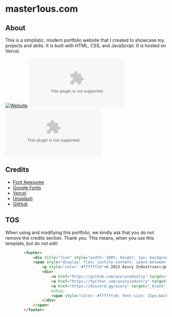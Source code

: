 <!-- Create a Readme file with css style -->

# master1ous.com

## About
This is a simplistic, modern portfolio website that I created to showcase my projects and skills. It is built with HTML, CSS, and JavaScript. It is hosted on Vercel.
<br><br>
[![Website](https://img.shields.io/website?label=master1ous.com&style=for-the-badge&url=https%3A%2F%2Fmaster1ous.com)](https://master1ous.com)
[![GitHub last commit](https://img.shields.io/github/last-commit/master1ous/master1ous.com?style=for-the-badge)](https://github.com/AzuryIndustry/master1ous.com/commits/master)
[![GitHub](https://img.shields.io/github/license/master1ous/master1ous.com?style=for-the-badge)](https://github.com/AzuryIndustry/master1ous.com/blob/master/LICENSE)

## Credits
- [Font Awesome](https://fontawesome.com/)
- [Google Fonts](https://fonts.google.com/)
- [Vercel](https://vercel.com/)
- [Unsplash](https://unsplash.com/)
- [GitHub](https://github.com)

## TOS
When using and modifying this portfolio, we kindly ask that you do not remove the credits section. Thank you.
This means, when you use this template, but do not edit:
```html
        <footer>
            <div title="line" style="width: 100%; height: 1px; background-color: #9191915b;"></div>
            <span style="display: flex; justify-content: space-between; align-items: center;">
                <p style="color: #ffffffc0">© 2023 Azury Industries</p> <!-- DO NOT EDIT        <<<<<        <<<<< -->
                <div>
                    <a href="https://github.com/azuryindustry" target="_blank" style="color: #ffffffc0"><i class="fab fa-github"></i></a>
                    <a href="https://twitter.com/azuryindustry" target="_blank" style="color: #ffffffc0"><i class="fab fa-twitter"></i></a>
                    <a href="https://discord.gg/azury" target="_blank" style="color: #ffffffc0"><i class="fab fa-discord"></i></a>
                    &nbsp;
                    <span style="color: #ffffffc0; font-size: 15px;background: #3f3f3fa8; border-radius: 20px;padding: 5px; border: 1px solid #3f3f3f">v1.0.0</span>
                </div>
            </span>
        </footer>
```

